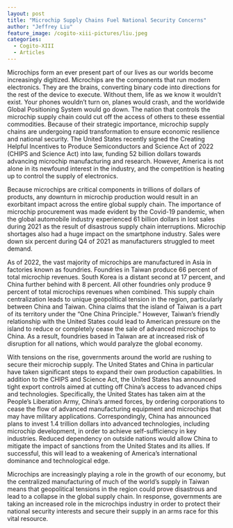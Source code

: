 ```yaml
---
layout: post
title: "Microchip Supply Chains Fuel National Security Concerns"
author: "Jeffrey Liu"
feature_image: /cogito-xiii-pictures/liu.jpeg
categories:
  - Cogito-XIII
  - Articles
---
```

Microchips form an ever present part of our lives as our worlds become increasingly digitized. Microchips are the components that run modern electronics. They are the brains, converting binary code into directions for the rest of the device to execute. Without them, life as we know it wouldn’t exist. Your phones wouldn’t turn on, planes would crash, and the worldwide Global Positioning System would go down. The nation that controls the microchip supply chain could cut off the access of others to these essential commodities. Because of their strategic importance, microchip supply chains are undergoing rapid transformation to ensure economic resilience and national security. The United States recently signed the Creating Helpful Incentives to Produce Semiconductors and Science Act of 2022 (CHIPS and Science Act) into law, funding 52 billion dollars towards advancing microchip manufacturing and research. However, America is not alone in its newfound interest in the industry, and the competition is heating up to control the supply of electronics.

Because microchips are critical components in trillions of dollars of products, any downturn in microchip production would result in an exorbitant impact across the entire global supply chain. The importance of microchip procurement was made evident by the Covid-19 pandemic, when the global automobile industry experienced 61 billion dollars in lost sales during 2021 as the result of disastrous supply chain interruptions. Microchip shortages also had a huge impact on the smartphone industry. Sales were down six percent during Q4 of 2021 as manufacturers struggled to meet demand.

As of 2022, the vast majority of microchips are manufactured in Asia in factories known as foundries. Foundries in Taiwan produce 66 percent of total microchip revenues. South Korea is a distant second at 17 percent, and China further behind with 8 percent. All other foundries only produce 9 percent of total microchips revenues when combined. This supply chain centralization leads to unique geopolitical tension in the region, particularly between China and Taiwan. China claims that the island of Taiwan is a part of its territory under the “One China Principle.” However, Taiwan’s friendly relationship with the United States could lead to American pressure on the island to reduce or completely cease the sale of advanced microchips to China. As a result, foundries based in Taiwan are at increased risk of disruption for all nations, which would paralyze the global economy.

With tensions on the rise, governments around the world are rushing to secure their microchip supply. The United States and China in particular have taken significant steps to expand their own production capabilities. In addition to the CHIPS and Science Act, the United States has announced tight export controls aimed at cutting off China’s access to advanced chips and technologies. Specifically, the United States has taken aim at the People’s Liberation Army, China’s armed forces, by ordering corporations to cease the flow of advanced manufacturing equipment and microchips that may have military applications. Correspondingly, China has announced plans to invest 1.4 trillion dollars into advanced technologies, including microchip development, in order to achieve self-sufficiency in key industries. Reduced dependency on outside nations would allow China to mitigate the impact of sanctions from the United States and its allies. If successful, this will lead to a weakening of America’s international dominance and technological edge.

Microchips are increasingly playing a role in the growth of our economy, but the centralized manufacturing of much of the world’s supply in Taiwan means that geopolitical tensions in the region could prove disastrous and lead to a collapse in the global supply chain. In response, governments are taking an increased role in the microchips industry in order to protect their national security interests and secure their supply in an arms race for this vital resource.
